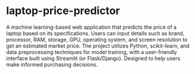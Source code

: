 # laptop-price-predictor
A machine learning-based web application that predicts the price of a laptop based on its specifications. Users can input details such as brand, processor, RAM, storage, GPU, operating system, and screen resolution to get an estimated market price. The project utilizes Python, scikit-learn, and data preprocessing techniques for model training, with a user-friendly interface built using Streamlit (or Flask/Django). Designed to help users make informed purchasing decisions.

